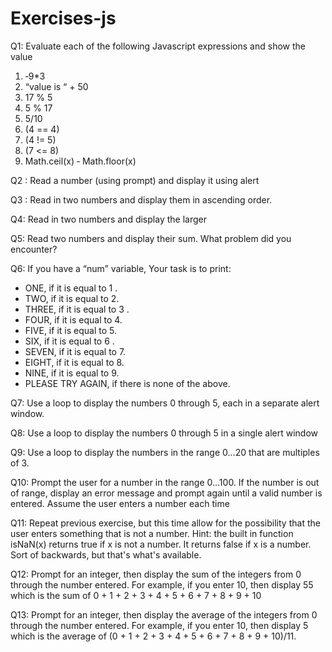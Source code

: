 # Exercises-js

Q1: Evaluate each of the following Javascript expressions and show the value

1. ‐9\*3
2. “value is “ + 50
3. 17 % 5
4. 5 % 17
5. 5/10
6. (4 == 4)
7. (4 != 5)
8. (7 <= 8)
9. Math.ceil(x) ‐ Math.floor(x)

Q2 : Read a number (using prompt) and display it using alert

Q3 : Read in two numbers and display them in ascending order.

Q4: Read in two numbers and display the larger

Q5: Read two numbers and display their sum. What problem did you encounter?

Q6: If you have a “num” variable, Your task is to print:

- ONE, if it is equal to 1 .
- TWO, if it is equal to 2.
- THREE, if it is equal to 3 .
- FOUR, if it is equal to 4.
- FIVE, if it is equal to 5.
- SIX, if it is equal to 6 .
- SEVEN, if it is equal to 7.
- EIGHT, if it is equal to 8.
- NINE, if it is equal to 9.
- PLEASE TRY AGAIN, if there is none of the above.

Q7: Use a loop to display the numbers 0 through 5, each in a separate alert window.

Q8: Use a loop to display the numbers 0 through 5 in a single alert window

Q9: Use a loop to display the numbers in the range 0…20 that are multiples of 3.

Q10: Prompt the user for a number in the range 0…100. If the number is out of range, display an error message and prompt again until a valid number is entered. Assume the user enters a number each time

Q11: Repeat previous exercise, but this time allow for the possibility that the user enters something that is not a number. Hint: the built in function isNaN(x) returns true if x is not a number. It returns false if x is a number. Sort of backwards, but that's what's available.

Q12: Prompt for an integer, then display the sum of the integers from 0 through the number entered. For example, if you enter 10, then display 55 which is the sum of 0 + 1 + 2 + 3 + 4 + 5 + 6 + 7 + 8 + 9 + 10

Q13: Prompt for an integer, then display the average of the integers from 0 through the number entered. For example, if you enter 10, then display 5 which is the average of (0 + 1 + 2 + 3 + 4 + 5 + 6 + 7 + 8 + 9 + 10)/11.
